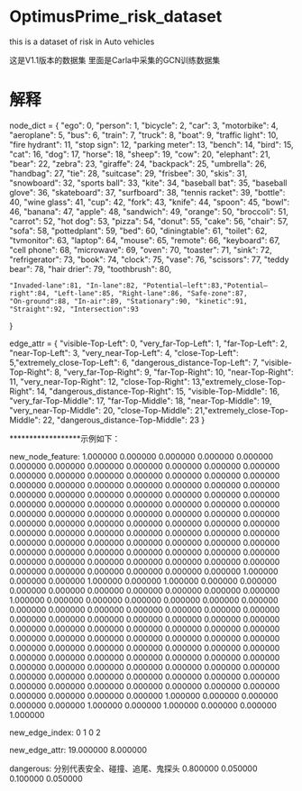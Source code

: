 # OptimusPrime_risk_dataset
this is a dataset of risk in Auto vehicles

这是V1.1版本的数据集
里面是Carla中采集的GCN训练数据集


# 解释
node_dict = {
    "ego": 0, "person": 1, "bicycle": 2, "car": 3, "motorbike": 4, "aeroplane": 5, "bus": 6, "train": 7, "truck": 8,
    "boat": 9, "traffic light": 10, "fire hydrant": 11, "stop sign": 12, "parking meter": 13, "bench": 14, "bird": 15,
    "cat": 16, "dog": 17, "horse": 18, "sheep": 19, "cow": 20, "elephant": 21, "bear": 22, "zebra": 23, "giraffe": 24,
    "backpack": 25, "umbrella": 26, "handbag": 27, "tie": 28, "suitcase": 29, "frisbee": 30, "skis": 31, "snowboard": 32,
    "sports ball": 33, "kite": 34, "baseball bat": 35, "baseball glove": 36, "skateboard": 37, "surfboard": 38,
    "tennis racket": 39, "bottle": 40, "wine glass": 41, "cup": 42, "fork": 43, "knife": 44, "spoon": 45, "bowl": 46,
    "banana": 47, "apple": 48, "sandwich": 49, "orange": 50, "broccoli": 51, "carrot": 52, "hot dog": 53, "pizza": 54,
    "donut": 55, "cake": 56, "chair": 57, "sofa": 58, "pottedplant": 59, "bed": 60, "diningtable": 61, "toilet": 62,
    "tvmonitor": 63, "laptop": 64, "mouse": 65, "remote": 66, "keyboard": 67, "cell phone": 68, "microwave": 69,
    "oven": 70, "toaster": 71, "sink": 72, "refrigerator": 73, "book": 74, "clock": 75, "vase": 76, "scissors": 77,
    "teddy bear": 78, "hair drier": 79, "toothbrush": 80,

    "Invaded-lane":81, "In-lane":82, "Potential—left":83,"Potential—right":84, "Left-lane":85, "Right-lane":86, "Safe-zone":87,
    "On-ground":88, "In-air":89, "Stationary":90, "kinetic":91,
    "Straight":92, "Intersection":93
}

edge_attr = {
    "visible-Top-Left": 0, "very_far-Top-Left": 1,  "far-Top-Left": 2,  "near-Top-Left": 3, "very_near-Top-Left": 4,
    "close-Top-Left": 5,"extremely_close-Top-Left": 6,   "dangerous_distance-Top-Left": 7,
    "visible-Top-Right": 8, "very_far-Top-Right": 9,  "far-Top-Right": 10,  "near-Top-Right": 11, "very_near-Top-Right": 12,
    "close-Top-Right": 13,"extremely_close-Top-Right": 14,   "dangerous_distance-Top-Right": 15,
    "visible-Top-Middle": 16, "very_far-Top-Middle": 17,  "far-Top-Middle": 18,  "near-Top-Middle": 19, "very_near-Top-Middle": 20,
    "close-Top-Middle": 21,"extremely_close-Top-Middle": 22,   "dangerous_distance-Top-Middle": 23
}




******************示例如下：

new_node_feature:
1.000000 0.000000 0.000000 0.000000 0.000000 0.000000 0.000000 0.000000 0.000000 0.000000 0.000000 0.000000 0.000000 0.000000 0.000000 0.000000 0.000000 0.000000 0.000000 0.000000 0.000000 0.000000 0.000000 0.000000 0.000000 0.000000 0.000000 0.000000 0.000000 0.000000 0.000000 0.000000 0.000000 0.000000 0.000000 0.000000 0.000000 0.000000 0.000000 0.000000 0.000000 0.000000 0.000000 0.000000 0.000000 0.000000 0.000000 0.000000 0.000000 0.000000 0.000000 0.000000 0.000000 0.000000 0.000000 0.000000 0.000000 0.000000 0.000000 0.000000 0.000000 0.000000 0.000000 0.000000 0.000000 0.000000 0.000000 0.000000 0.000000 0.000000 0.000000 0.000000 0.000000 0.000000 0.000000 0.000000 0.000000 0.000000 0.000000 0.000000 0.000000 0.000000 0.000000 0.000000 0.000000 0.000000 0.000000 0.000000 1.000000 0.000000 0.000000 1.000000 0.000000 1.000000
0.000000 0.000000 0.000000 0.000000 0.000000 0.000000 0.000000 0.000000 0.000000 1.000000 0.000000 0.000000 0.000000 0.000000 0.000000 0.000000 0.000000 0.000000 0.000000 0.000000 0.000000 0.000000 0.000000 0.000000 0.000000 0.000000 0.000000 0.000000 0.000000 0.000000 0.000000 0.000000 0.000000 0.000000 0.000000 0.000000 0.000000 0.000000 0.000000 0.000000 0.000000 0.000000 0.000000 0.000000 0.000000 0.000000 0.000000 0.000000 0.000000 0.000000 0.000000 0.000000 0.000000 0.000000 0.000000 0.000000 0.000000 0.000000 0.000000 0.000000 0.000000 0.000000 0.000000 0.000000 0.000000 0.000000 0.000000 0.000000 0.000000 0.000000 0.000000 0.000000 0.000000 0.000000 0.000000 0.000000 0.000000 0.000000 0.000000 0.000000 0.000000 0.000000 0.000000 1.000000 0.000000 0.000000 0.000000 0.000000 1.000000 0.000000 1.000000 0.000000 0.000000 1.000000

new_edge_index:
0 1
0 2


new_edge_attr:
19.000000
8.000000


dangerous:    分别代表安全、碰撞、追尾、鬼探头
0.800000
0.050000
0.100000
0.050000





